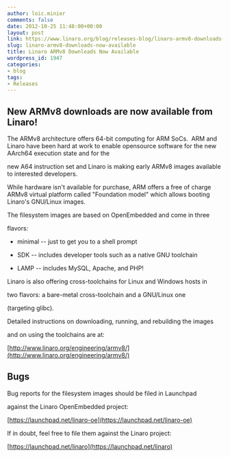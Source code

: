 ```yaml
---
author: loic.minier
comments: false
date: 2012-10-25 11:48:00+00:00
layout: post
link: https://www.linaro.org/blog/releases-blog/linaro-armv8-downloads-now-available/
slug: linaro-armv8-downloads-now-available
title: Linaro ARMv8 Downloads Now Available
wordpress_id: 1947
categories:
- blog
tags:
- Releases
---
```


## New ARMv8 downloads are now available from Linaro!




The ARMv8 architecture offers 64-bit computing for ARM SoCs.  ARM and Linaro have been hard at work to enable opensource software for the new AArch64 execution state and for the




new A64 instruction set and Linaro is making early ARMv8 images available to interested developers.




While hardware isn't available for purchase, ARM offers a free of charge ARMv8 virtual platform called "Foundation model" which allows booting Linaro's GNU/Linux images.




The filesystem images are based on OpenEmbedded and come in three




flavors:









  * minimal -- just to get you to a shell prompt


  * SDK -- includes developer tools such as a native GNU toolchain


  * LAMP -- includes MySQL, Apache, and PHP!









Linaro is also offering cross-toolchains for Linux and Windows hosts in




two flavors: a bare-metal cross-toolchain and a GNU/Linux one




(targeting glibc).




Detailed instructions on downloading, running, and rebuilding the images




and on using the toolchains are at:




[http://www.linaro.org/engineering/armv8/](http://www.linaro.org/engineering/armv8/)




## Bugs




Bug reports for the filesystem images should be filed in Launchpad




against the Linaro OpenEmbedded project:




[https://launchpad.net/linaro-oe](https://launchpad.net/linaro-oe)




If in doubt, feel free to file them against the Linaro project:




[https://launchpad.net/linaro](https://launchpad.net/linaro)
